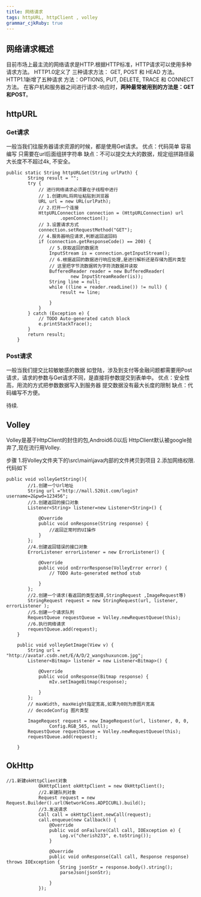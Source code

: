 ```yaml
---
title: 网络请求
tags: httpURL, httpClient , volley
grammar_cjkRuby: true
---
```


## 网络请求概述
目前市场上最主流的网络请求是HTTP.根据HTTP标准，HTTP请求可以使用多种请求方法。 HTTP1.0定义了 三种请求方法： GET, POST 和 HEAD 方法。 HTTP1.1新增了五种请求 方法：OPTIONS, PUT, DELETE, TRACE 和 CONNECT  方法。 在客户机和服务器之间进行请求-响应时，**两种最常被用到的方法是：GET 和POST**。


## httpURL
### Get请求

一般当我们往服务器请求资源的时候，都是使用Get请求。
优点：代码简单 容易编写 只需要在url后面组拼字符串
缺点：不可以提交太大的数据，规定组拼路径最大长度不不超过4k, 不安全。

``` httpURL
public static String httpURLGet(String urlPath) {
		String result = "";
		try {
			// 进行网络请求必须要在子线程中进行
			// 1.创建URL将网址粘贴到浏览器
			URL url = new URL(urlPath);
			// 2.打开一个连接
			HttpURLConnection connection = (HttpURLConnection) url
					.openConnection();
			// 3.设置请求方式
			connection.setRequestMethod("GET");
			// 4.服务器响应请求,判断返回返回码
			if (connection.getResponseCode() == 200) {
				// 5.获取返回的数据流
				InputStream is = connection.getInputStream();
				// 6.根据返回的数据进行响应处理,是进行解析还是存储为图片类型
				// 这里把字节流数据转为字符流数据并读取
				BufferedReader reader = new BufferedReader(
						new InputStreamReader(is));
				String line = null;
				while ((line = reader.readLine()) != null) {
					result += line;

				}
			}
		} catch (Exception e) {
			// TODO Auto-generated catch block
			e.printStackTrace();
		}
		return result;
	}
```

### Post请求

一般当我们提交比较敏敏感的数据 如登陆，涉及到支付等金融问题都需要用Post请求，请求的参数与Get请求不同，是直接将参数提交到表单中。
优点：安全性高，用流的方式把参数数据写入到服务器 提交数据没有最大长度的限制
缺点：代码编写不方便。

待续.


## Volley
Volley是基于HttpClient的封住的包,Android6.0以后 HttpClient默认被google抛弃了,现在流行用Volley.

步骤
1.将Volley文件夹下的\src\main\java内部的文件拷贝到项目
2.添加网络权限.
代码如下
``` VolleyGet
public void volleyGetString(){
		//1.创建一个Url地址
		String url ="http://mall.520it.com/login?username=2&pwd=123456";
		//3.创建返回的接口对象
		Listener<String> listener=new Listener<String>() {

			@Override
			public void onResponse(String response) {
				//返回正常时的UI操作
			}
		};
		//4.创建返回错误的接口对象
		ErrorListener errorListener = new ErrorListener() {

			@Override
			public void onErrorResponse(VolleyError error) {
				// TODO Auto-generated method stub
				
			}
		};
		//2.创建一个请求(看返回的类型选择,StringRequest ,ImageRequest等)
		StringRequest request = new StringRequest(url, listener, errorListener );
		//5.创建一个请求队列
		RequestQueue requestQueue = Volley.newRequestQueue(this);
		//6.执行网络请求
		requestQueue.add(request);
	}
	
	public void volleyGetImage(View v) {
		String url = "http://avatar.csdn.net/E/A/D/2_wangshuxuncom.jpg";
		Listener<Bitmap> listener = new Listener<Bitmap>() {

			@Override
			public void onResponse(Bitmap response) {
				mIv.setImageBitmap(response);

			}
		};
		// maxWidth, maxHeight指定宽高,如果为0则为原图片宽高
		// decodeConfig 图片类型

		ImageRequest request = new ImageRequest(url, listener, 0, 0,
				Config.RGB_565, null);
		RequestQueue requestQueue = Volley.newRequestQueue(this);
		requestQueue.add(request);

	}
```

## OkHttp

``` stylus
//1.新建okHttpClient对象
            OkHttpClient okHttpClient = new OkHttpClient();
            //2.新建队列对象
            Request request = new Request.Builder().url(NetworkCons.ADPICURL).build();
            //3.发送请求
            Call call = okHttpClient.newCall(request);
            call.enqueue(new Callback() {
                @Override
                public void onFailure(Call call, IOException e) {
                    Log.v("cherish233", e.toString());
                }

                @Override
                public void onResponse(Call call, Response response) throws IOException {
                    String jsonStr = response.body().string();
                    parseJson(jsonStr);

                }
            });
```
